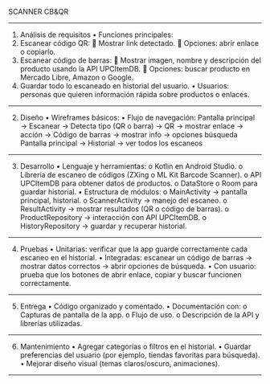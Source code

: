 SCANNER CB&QR
________________________________________
1. Análisis de requisitos
•	Funciones principales:
1.	Escanear código QR:
	Mostrar link detectado.
	Opciones: abrir enlace o copiarlo.
2.	Escanear código de barras:
	Mostrar imagen, nombre y descripción del producto usando la API UPCItemDB.
	Opciones: buscar producto en Mercado Libre, Amazon o Google.
3.	Guardar todo lo escaneado en historial del usuario.
•	Usuarios: personas que quieren información rápida sobre productos o enlaces.
________________________________________
2. Diseño
•	Wireframes básicos:
•	Flujo de navegación:
Pantalla principal → Escanear → Detecta tipo (QR o barra)
   → QR → mostrar enlace → acción
   → Código de barras → mostrar info → opciones búsqueda
Pantalla principal → Historial → ver todos los escaneos
________________________________________
3. Desarrollo
•	Lenguaje y herramientas:
o	Kotlin en Android Studio.
o	Librería de escaneo de códigos (ZXing o ML Kit Barcode Scanner).
o	API UPCItemDB para obtener datos de productos.
o	DataStore o Room para guardar historial.
•	Estructura de módulos:
o	MainActivity → pantalla principal, historial.
o	ScannerActivity → manejo del escaneo.
o	ResultActivity → mostrar resultados (QR o código de barras).
o	ProductRepository → interacción con API UPCItemDB.
o	HistoryRepository → guardar y recuperar historial.
________________________________________
4. Pruebas
•	Unitarias: verificar que la app guarde correctamente cada escaneo en el historial.
•	Integradas: escanear un código de barras → mostrar datos correctos → abrir opciones de búsqueda.
•	Con usuario: prueba que los botones de abrir enlace, copiar y buscar funcionen correctamente.
________________________________________
5. Entrega
•	Código organizado y comentado.
•	Documentación con:
o	Capturas de pantalla de la app.
o	Flujo de uso.
o	Descripción de la API y librerías utilizadas.
________________________________________
6. Mantenimiento
•	Agregar categorías o filtros en el historial.
•	Guardar preferencias del usuario (por ejemplo, tiendas favoritas para búsqueda).
•	Mejorar diseño visual (temas claros/oscuro, animaciones).
________________________________________

